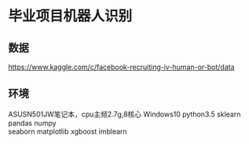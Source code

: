 # 毕业项目机器人识别

## 数据
https://www.kaggle.com/c/facebook-recruiting-iv-human-or-bot/data


## 环境
ASUSN501JW笔记本，cpu主频2.7g,8核心
Windows10
python3.5
sklearn
pandas
numpy   
seaborn
matplotlib
xgboost
imblearn
